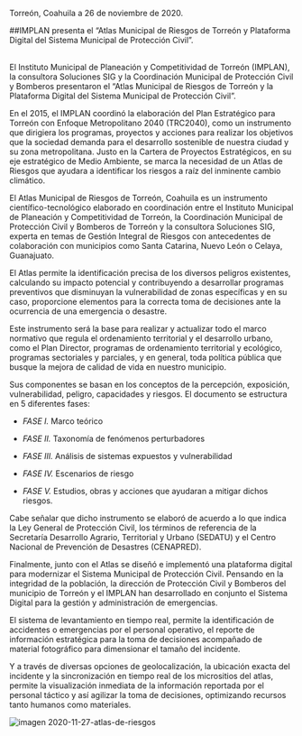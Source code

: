 
Torreón, Coahuila a 26 de noviembre de 2020.

##IMPLAN presenta el “Atlas Municipal de Riesgos de Torreón y Plataforma Digital del Sistema Municipal de Protección Civil”.

</br>
El Instituto Municipal de Planeación y Competitividad de Torreón (IMPLAN), la consultora Soluciones SIG y la Coordinación Municipal de Protección Civil y Bomberos presentaron el “Atlas Municipal de Riesgos de Torreón y la Plataforma Digital del Sistema Municipal de Protección Civil”.

En el 2015, el IMPLAN coordinó la elaboración del Plan Estratégico para Torreón con Enfoque Metropolitano 2040 (TRC2040), como un instrumento que dirigiera los programas, proyectos y acciones para realizar los objetivos que la sociedad demanda para el desarrollo sostenible de nuestra ciudad y su zona metropolitana. Justo en la Cartera de Proyectos Estratégicos, en su eje estratégico de Medio Ambiente, se marca la necesidad de un Atlas de Riesgos que ayudara a identificar los riesgos a raíz del inminente cambio climático.

El Atlas Municipal de Riesgos de Torreón, Coahuila es un instrumento científico-tecnológico elaborado en coordinación entre el Instituto Municipal de Planeación y Competitividad de Torreón, la Coordinación Municipal de Protección Civil y Bomberos de Torreón y la consultora Soluciones SIG, experta en temas de Gestión Integral de Riesgos con antecedentes de colaboración con municipios como Santa Catarina, Nuevo León o Celaya, Guanajuato.

El Atlas permite la identificación precisa de los diversos peligros existentes, calculando su impacto potencial y contribuyendo a desarrollar programas preventivos que disminuyan la vulnerabilidad de zonas específicas y en su caso, proporcione elementos para la correcta toma de decisiones ante la ocurrencia de una emergencia o desastre.

Este instrumento será la base para realizar y actualizar todo el marco normativo que regula el ordenamiento territorial y el desarrollo urbano, como el Plan Director, programas de ordenamiento territorial y ecológico, programas sectoriales y parciales, y en general, toda política pública que busque la mejora de calidad de vida en nuestro municipio.

Sus componentes se basan en los conceptos de la percepción, exposición, vulnerabilidad, peligro, capacidades y riesgos. El documento se estructura en 5 diferentes fases:

- *FASE I.* Marco teórico

- *FASE II.* Taxonomía de fenómenos perturbadores

- *FASE III.* Análisis de sistemas expuestos y vulnerabilidad

- *FASE IV.* Escenarios de riesgo

- *FASE V.* Estudios, obras y acciones que ayudaran a mitigar dichos riesgos.

Cabe señalar que dicho instrumento se elaboró de acuerdo a lo que indica la Ley General de Protección Civil, los términos de referencia de la Secretaría Desarrollo Agrario, Territorial y Urbano (SEDATU) y el Centro Nacional de Prevención de Desastres (CENAPRED).

Finalmente, junto con el Atlas se diseñó e implementó una plataforma digital para modernizar el Sistema Municipal de Protección Civil. Pensando en la integridad de la población, la dirección de Protección Civil y Bomberos del municipio de Torreón y el IMPLAN han desarrollado en conjunto el Sistema Digital para la gestión y administración de emergencias.

El sistema de levantamiento en tiempo real, permite la identificación de accidentes o emergencias por el personal operativo, el reporte de información estratégica para la toma de decisiones acompañado de material fotográfico para dimensionar el tamaño del incidente.

Y a través de diversas opciones de geolocalización, la ubicación exacta del incidente y la sincronización en tiempo real de los micrositios del atlas, permite la visualización inmediata de la información reportada por el personal táctico y así agilizar la toma de decisiones, optimizando recursos tanto humanos como materiales.


<img src="2020-11-27-atlas-de-riesgos/ima01.jpg" alt="imagen 2020-11-27-atlas-de-riesgos">
